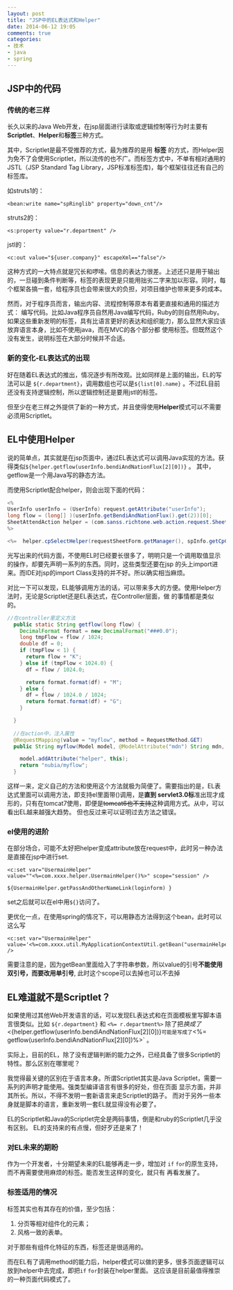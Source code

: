 ```yaml
---
layout: post
title: "JSP中的EL表达式和Helper"
date: 2014-06-12 19:05
comments: true
categories: 
- 技术
- java 
- spring
---
```


## JSP中的代码

### 传统的老三样

长久以来的Java Web开发，在jsp层面进行读取或逻辑控制等行为时主要有**Scriptlet**、**Helper**和**标签**三种方式。

其中，Scriptlet是最不受推荐的方式，最为推荐的是用 **标签** 的方式，而Helper因为免不了会使用Scriptlet，所以流传的也不广。而标签方式中，不单有相对通用的JSTL（JSP Standard Tag Library，JSP标准标签库)，每个框架往往还有自己的标签库。

如struts1的：

`<bean:write name="spRinglib" property="down_cnt"/>`

struts2的：

`<s:property value="r.department" />`

jstl的：

`<c:out value="${user.company}" escapeXml=="false"/>`

这种方式的一大特点就是冗长和啰嗦。信息的表达力很差。上述还只是用于输出的，一旦碰到条件判断等，标签的表现更是只能用拙劣二字来加以形容。同时，每个框架各搞一套，给程序员也会带来很大的负担，对项目维护也带来更多的成本。

然而，对于程序员而言，输出内容、流程控制等原本有着更直接和通用的描述方式： 编写代码。比如Java程序员自然用Java编写代码，Ruby的则自然用Ruby。
如果这些重新发明的标签，具有比语言更好的表达和组织能力，那么显然大家应该放弃语言本身，比如不使用java，而在MVC的各个部分都
使用标签。但既然这个没有发生，说明标签在大部分时候并不合适。

### 新的变化-EL表达式的出现

好在随着EL表达式的推出，情况逐步有所改观。比如同样是上面的输出，EL的写法可以是 `${r.department}`，调用数组也可以是`${list[0].name}` 。不过EL目前还没有支持逻辑控制，所以逻辑控制还是要用jstl的标签。

但至少在老三样之外提供了新的一种方式，并且使得使用**Helper**模式可以不需要必须用Scriptlet。

## EL中使用Helper

说的简单点，其实就是在jsp页面中，通过EL表达式可以调用Java实现的方法。获得类似`${helper.getflow(userInfo.bendiAndNationFlux[2][0])}` 。 其中，getflow是一个用Java写的静态方法。

而使用Scriptlet配合helper，则会出现下面的代码：

```java
<%
UserInfo userInfo = (UserInfo) request.getAttribute("userInfo");
long flow = (long[] )(userInfo.getBendiAndNationFlux().get(2))[0];
SheetAttendAction helper = (com.sanss.richtone.web.action.request.SheetAttendAction )request.getAttribute("helper");
%>

<%=  helper.cpSelectHelper(requestSheetForm.getManager(), spInfo.getCpCode(), spInfo.getCpName()) %>
```

光写出来的代码方面，不使用EL时已经要长很多了，明明只是一个调用取值显示的操作，却要先声明一系列的东西。同时，这些类型还要在jsp
的头上import进来。而IDE对jsp的import Class支持的并不好。所以确实相当麻烦。

对比一下可以发现，EL能够调用方法的话，可以带来多大的方便。使用Helper方法时，无论是Scriptlet还是EL表达式，在Controller层面，做
的事情都是类似的。

```java
//在controller里定义方法
  public static String getflow(long flow) {
    DecimalFormat format = new DecimalFormat("###0.0");
    long tmpFlow = flow / 1024;
    double df = 0;
    if (tmpFlow < 1) {
      return flow + "K";
    } else if (tmpFlow < 1024.0) {
      df = flow / 1024.0;

      return format.format(df) + "M";
    } else {
      df = flow / 1024.0 / 1024;
      return format.format(df) + "G";
    }

  }
  
  //在action中，注入属性
  @RequestMapping(value = "myflow", method = RequestMethod.GET)
  public String myflow(Model model, @ModelAttribute("mdn") String mdn, @ModelAttribute("userInfo") UserInfo userInfo) {

    model.addAttribute("helper", this);
    return "nubia/myflow";
  }
```

这样一来，定义自己的方法和使用这个方法就极为简便了。需要指出的是，EL表达式里面可以调用方法，即支持el里面带()调用，是**直到
servlet3.0标**准出现才成形的，只有在tomcat7使用，即便是~~tomcat6也不支持~~这种调用方式。从中，可以看出EL越来越强大趋势。
但也反过来可以证明过去方法之错误。

### el使用的进阶

在部分场合，可能不太好把helper变成attribute放在request中，此时另一种办法是直接在jsp中进行set.

```
<c:set var="UsermainHelper"
value=""<%=com.xxxx.helper.UsermainHelper()%>" scope="session" />

${UsermainHelper.getPassAndOtherNameLink(loginform) }
```
set之后就可以在el中用`${}`访问了。

更优化一点，在使用spring的情况下，可以用静态方法得到这个bean，此时可以这么写

```
<c:set var="UsermainHelper"
value='<%=com.xxxx.util.MyApplicationContextUtil.getBean("usermainHelper")%>' />
```

需要注意的是，因为getBean里面给入了字符串参数，所以value的引号**不能使用双引号，而要改用单引号**, 此时这个scope可以去掉也可以不去掉


## EL难道就不是Scriptlet？

如果使用过其他Web开发语言的话，可以发现EL表达式和在页面模板里写脚本语言很类似。比如 `${r.department}` 和 `<%= r.department%>` 
除了把${}换成了<%=%>实在没有其他区别， `${helper.getflow(userInfo.bendiAndNationFlux[2][0])}` 可能是写成了 `<%= getflow(userInfo.bendiAndNationFlux[2][0])%>` 。

实际上，目前的EL，除了没有逻辑判断的能力之外，已经具备了很多Scriptlet的特性。那么区别在哪里呢？

我觉得最关键的区别在于语言本身。所谓Scriptlet其实是Java Scriptlet，需要一系列的声明才能使用。强类型编译语言有很多的好处，但在页面
显示方面，并非其所长。所以，不得不发明一套新语言来走Scriptlet的路子。 而对于另外一些本身就是脚本的语言，重新发明一套EL就显得没有必要了。 

EL的Scriptlet和Java的Scriptlet完全是两码事情，倒是和ruby的Scriptlet几乎没有区别。
EL的支持来的有点慢，但好歹还是来了！

### 对EL未来的期盼

作为一个开发者，十分期望未来的EL能够再走一步，增加对 `if` `for`的原生支持，而不再需要使用麻烦的标签。能否发生这样的变化，就只有
再看发展了。


### 标签适用的情况

标签其实也有其存在的价值，至少包括：

1. 分页等相对组件化的元素；
2. 风格一致的表单。

对于那些有组件化特征的东西，标签还是很适用的。


而在EL有了调用method的能力后，helper模式可以做的更多，很多页面逻辑可以放到helper中去完成，即把`if` `for`封装在helper里面。
这应该是目前最值得推崇的一种页面代码模式了。


